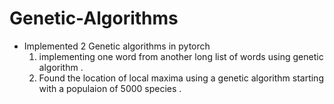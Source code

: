 # Genetic-Algorithms
- Implemented 2 Genetic algorithms in pytorch
  1. implementing one word from another long list of words using genetic algorithm .
  2. Found the location of local maxima using a genetic algorithm starting with a populaion of 5000 species .
